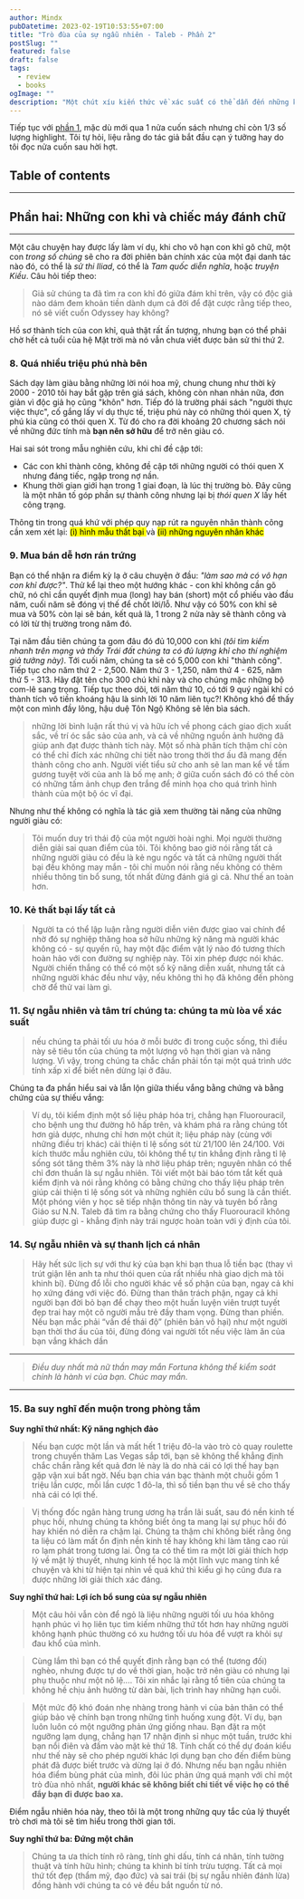 ```yaml
---
author: Mindx
pubDatetime: 2023-02-19T10:53:55+07:00
title: "Trò đùa của sự ngẫu nhiên - Taleb - Phần 2"
postSlug: ""
featured: false
draft: false
tags:
  - review
  - books
ogImage: ""
description: "Một chút xíu kiến thức về xác suất có thể dẫn đến những kết quả tệ hại hơn rất nhiều so với việc không hề biết gì về xác suất."
---
```


Tiếp tục với [phần 1](../trò-đùa-của-sự-ngẫu-nhiên---taleb), mặc dù mới qua 1 nửa cuốn sách nhưng chỉ còn 1/3 số lượng highlight. Tôi tự hỏi, liệu rằng do tác giả bắt đầu cạn ý tưởng hay do tôi đọc nửa cuốn sau hời hợt. 

## Table of contents

---
## Phần hai: Những con khỉ và chiếc máy đánh chữ
---

Một câu chuyện hay được lấy làm ví dụ, khi cho vô hạn con khỉ gõ chữ, một con _trong số chúng_ sẽ cho ra đời phiên bản chính xác của một đại danh tác nào đó, có thể là _sử thi Iliad_, có thể là _Tam quốc diễn nghĩa_, hoặc _truyện Kiều_. Câu hỏi tiếp theo:

> Giả sử chúng ta đã tìm ra con khỉ đó giữa đám khỉ trên, vậy có độc giả nào dám đem khoản tiền dành dụm cả đời để đặt cược rằng tiếp theo, nó sẽ viết cuốn Odyssey hay không?

Hồ sơ thành tích của con khỉ, quả thật rất ấn tượng, nhưng bạn có thể phải chờ hết cả tuổi của hệ Mặt trời mà nó vẫn chưa viết được bản sử thi thứ 2.

### 8. Quá nhiều triệu phú nhà bên

Sách dạy làm giàu bằng những lời nói hoa mỹ, chung chung như thời kỳ 2000 - 2010 tôi hay bắt gặp trên giá sách, không còn nhan nhản nữa, đơn giản vì độc giả họ cũng "khôn" hơn. Tiếp đó là trường phái sách "người thực việc thực", cố gắng lấy ví dụ thực tế, triệu phú này có những thói quen X, tỷ phú kia cũng có thói quen X. Từ đó cho ra đời khoảng 20 chương sách nói về những đức tính mà **bạn nên sở hữu** để trở nên giàu có.

Hai sai sót trong mẫu nghiên cứu, khi chỉ đề cập tới:
- Các con khỉ thành công, không đề cập tới những người có thói quen X nhưng đáng tiếc, ngập trong nợ nần.
- Khung thời gian giới hạn trong 1 giai đoạn, là lúc thị trường bò. Đây cũng là một nhân tố góp phần sự thành công nhưng lại bị _thói quen X_ lấy hết công trạng.

Thông tin trong quá khứ với phép quy nạp rút ra nguyên nhân thành công cần xem xét lại: <mark>(i) hình mẫu thất bại </mark> và <mark>(ii) những nguyên nhân khác  </mark>

### 9. Mua bán dễ hơn rán trứng

Bạn có thể nhận ra điểm kỳ lạ ở câu chuyện ở đầu: _"làm sao mà có vô hạn con khỉ được?"_. Thử kể lại theo một hướng khác - con khỉ không cần gõ chữ, nó chỉ cần quyết định mua (long) hay bán (short) một cổ phiếu vào đầu năm, cuối năm sẽ đóng vị thế để chốt lời/lỗ. Như vậy có 50% con khỉ sẽ mua và 50% còn lại sẽ bán, kết quả là, 1 trong 2 nửa này sẽ thành công và có lời từ thị trường trong năm đó.

Tại năm đầu tiên chúng ta gom đâu đó đủ 10,000 con khỉ _(tôi tìm kiếm nhanh trên mạng và thấy Trái đất chúng ta có đủ lượng khỉ cho thí nghiệm giả tưởng này)_. Tới cuối năm, chúng ta sẽ có 5,000 con khỉ "thành công". Tiếp tục cho năm thứ 2 - 2,500. Năm thứ 3 - 1,250, năm thứ 4 - 625, năm thứ 5 - 313. Hãy đặt tên cho 300 chú khỉ này và cho chúng mặc những bộ com-lê sang trọng. Tiếp tục theo dõi, tới năm thứ 10, có tới 9 quý ngài khỉ có thành tích vô tiền khoáng hậu là sinh lời 10 năm liên tục?! Không khó để thấy một con mình đầy lông, hậu duệ Tôn Ngộ Không sẽ lên bìa sách.

> những lời bình luận rất thú vị và hữu ích về phong cách giao dịch xuất sắc, về trí óc sắc sảo của anh, và cả về những nguồn ảnh hưởng đã giúp anh đạt được thành tích này. Một số nhà phân tích thậm chí còn có
thể chỉ đích xác những chi tiết nào trong thời thơ ấu đã mang đến thành công cho anh. Người viết tiểu sử cho anh sẽ lan man kể về tấm gương tuyệt vời của anh là bố mẹ anh; ở giữa cuốn sách đó có
thể còn có những tấm ảnh chụp đen trắng để minh họa cho quá trình hình thành của một bộ óc vĩ đại. 

Nhưng như thế không có nghĩa là tác giả xem thường tài năng của những người giàu có:
> Tôi muốn duy trì thái độ của một người hoài nghi. Mọi người thường diễn giải sai quan điểm của tôi. Tôi không bao giờ nói rằng tất cả những người giàu có đều là kẻ ngu ngốc và tất cả những người thất bại đều không
may mắn - tôi chỉ muốn nói rằng nếu không có thêm nhiều thông tin bổ sung, tốt nhất đừng đánh giá gì cả. Như thế an toàn hơn.

### 10. Kẻ thất bại lấy tất cả

> Người ta có thể lập luận rằng người diễn viên được giao vai chính để nhờ đó sự nghiệp thăng hoa sở hữu những kỹ năng mà người khác không có - sự quyến rũ, hay một đặc điểm vật lý nào đó tương thích hoàn hảo với con đường sự nghiệp này. Tôi xin phép được nói khác. Người chiến thắng có thể có một số kỹ năng diễn
xuất, nhưng tất cả những người khác đều như vậy, nếu không thì họ đã không đến phòng chờ để thử vai làm gì.

### 11. Sự ngẫu nhiên và tâm trí chúng ta: chúng ta mù lòa về xác suất

> nếu chúng ta phải tối ưu hóa ở mỗi bước đi trong cuộc sống, thì điều này sẽ tiêu tốn của chúng ta một lượng vô hạn thời gian và năng lượng. Vì vậy, trong chúng ta chắc chắn phải tồn tại một quá trình ước tính xấp xỉ để biết nên dừng lại ở đâu.

Chúng ta đa phần hiểu sai và lẫn lộn giữa thiếu vắng bằng chứng và bằng chứng của sự thiếu vắng:

> Ví dụ, tôi kiểm định một số liệu pháp hóa trị, chẳng hạn Fluorouracil, cho 
bệnh ung thư đường hô hấp trên, và khám phá ra rằng chúng tốt hơn giả dược, nhưng chỉ hơn một chút ít; liệu pháp này (cùng với những điều trị khác) cải thiện tỉ lệ sống sót từ 21/100 lên 24/100. Với kích thước mẫu nghiên cứu, tôi không thể tự tin khẳng định rằng tỉ lệ sống sót tăng thêm 3% này là nhờ liệu pháp trên; nguyên
nhân có thể chỉ đơn thuần là sự ngẫu nhiên. Tôi viết một bài báo tóm tắt kết quả kiểm định và nói rằng không có bằng chứng cho thấy liệu pháp trên giúp cải thiện tỉ lệ sống sót và những nghiên cứu bổ sung là cần thiết. Một phóng viên y học sẽ tiếp nhận thông tin này và tuyên bố rằng Giáo sư N.N. Taleb đã tìm ra bằng chứng
cho thấy Fluorouracil không giúp được gì - khẳng định này trái ngược hoàn toàn với ý định của tôi.

### 14. Sự ngẫu nhiên và sự thanh lịch cá nhân

> Hãy hết sức lịch sự với thư ký của bạn khi bạn thua lỗ tiền bạc (thay vì trút giận lên anh ta như thói quen của rất nhiều nhà giao dịch mà tôi khinh bỉ). Đừng đổ lỗi cho người khác về số phận của bạn, ngay cả khi họ xứng đáng với việc đó. Đừng than thân trách phận, ngay cả khi người bạn đời bỏ bạn để chạy theo một huấn luyện viên trượt tuyết đẹp trai hay một cô người mẫu trẻ đầy tham vọng. Đừng than phiền. Nếu bạn mắc phải “vấn đề thái độ” (phiên bản vô hại) như một người bạn thời thơ ấu của tôi, đừng đóng vai người tốt
nếu việc làm ăn của bạn vắng khách dần 

___
> _Điều duy nhất mà nữ thần may mắn Fortuna không thể kiểm soát chính là hành vi của bạn. Chúc may mắn._
___

### 15. Ba suy nghĩ đến muộn trong phòng tắm

**Suy nghĩ thứ nhất: Kỹ năng nghịch đảo**

> Nếu bạn cược một lần và mất hết 1 triệu đô-la vào trò cò quay roulette trong chuyến thăm Las Vegas sắp tới, bạn sẽ không thể khẳng định chắc chắn rằng kết quả đơn lẻ này là do nhà cái có lợi thế hay bạn gặp vận xui bất ngờ. Nếu bạn chia ván bạc thành một chuỗi gồm 1 triệu lần cược, mỗi lần cược 1 đô-la, thì số tiền bạn thu về sẽ cho thấy nhà cái có lợi thế.

> Vị thống đốc ngân hàng trung ương hạ trần lãi suất, sau đó nền kinh tế phục hồi, nhưng chúng ta không biết ông ta mang lại sự phục hồi đó hay khiến nó diễn ra chậm lại. Chúng ta thậm chí không biết rằng ông ta liệu có làm mất ổn định nền kinh tế hay không khi làm tăng cao rủi ro lạm phát trong tương lai. Ông ta có thể tìm ra một lời giải thích hợp lý về mặt lý thuyết, nhưng kinh tế học là một lĩnh vực mang tính kể chuyện và khi từ hiện tại nhìn về quá khứ thì kiểu gì họ cũng đưa ra được những lời giải thích xác đáng.

**Suy nghĩ thứ hai: Lợi ích bổ sung của sự ngẫu nhiên**

> Một câu hỏi vẫn còn để ngỏ là liệu những người tối ưu hóa không hạnh phúc vì họ liên tục tìm kiếm những thứ tốt hơn hay những người không hạnh phúc thường có xu hướng tối ưu hóa để vượt ra khỏi sự đau khổ của mình. 

> Cùng lắm thì bạn có thể quyết định rằng bạn có thể (tương đối) nghèo, nhưng được tự do về thời gian, hoặc
trở nên giàu có nhưng lại phụ thuộc như một nô lệ.... Tôi xin nhắc lại rằng tổ tiên của chúng ta không hề chịu ảnh hưởng từ dàn bài, lịch trình hay những hạn cuối.

> Một mức độ khó đoán nhẹ nhàng trong hành vi của bản thân có thể giúp bảo vệ chính bạn trong những tình huống xung đột. Ví dụ, bạn luôn luôn có một ngưỡng phản ứng giống nhau. Bạn đặt ra một ngưỡng lạm dụng, chẳng hạn 17 nhận định sỉ nhục một tuần, trước khi bạn nổi điên và đấm vào mặt kẻ thứ 18. Tính chất có thể dự đoán kiểu như thế này sẽ cho phép người khác lợi dụng bạn cho đến điểm bùng phát đã được biết trước và dừng lại ở đó. Nhưng nếu bạn ngẫu nhiên hóa điểm bùng phát của mình, đôi lúc phản ứng quá mạnh với chỉ một trò đùa nhỏ nhất, **người khác sẽ không biết chi tiết về việc họ có thể đẩy bạn đi được bao xa.**

Điểm ngẫu nhiên hóa này, theo tôi là một trong những quy tắc của lý thuyết trò chơi mà tôi sẽ tìm hiểu trong thời gian tới.

**Suy nghĩ thứ ba: Đứng một chân**

> Chúng ta ưa thích tính rõ ràng, tính ghi dấu, tính cá nhân, tính tường thuật và tính hữu hình; chúng ta khinh bỉ tính trừu tượng. Tất cả mọi thứ tốt đẹp (thẩm mỹ, đạo đức) và sai trái (bị sự ngẫu nhiên đánh lừa) đồng hành với chúng ta có vẻ đều bắt nguồn từ nó.